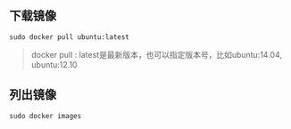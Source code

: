 ## 下载镜像
```shell
sudo docker pull ubuntu:latest
```
> docker pull <imageName>:<tag>
latest是最新版本，也可以指定版本号，比如ubuntu:14.04, ubuntu:12.10

## 列出镜像
```shell
sudo docker images
```

